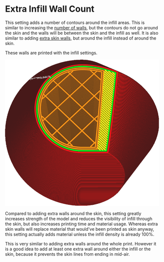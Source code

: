 Extra Infill Wall Count
====
This setting adds a number of contours around the infill areas. This is similar to increasing the [number of walls](../shell/wall_line_count.md), but the contours do not go around the skin and the walls will be between the skin and the infill as well. It is also similar to adding [extra skin walls](../top_bottom/skin_outline_count.md), but around the infill instead of around the skin.

These walls are printed with the infill settings.

<!--screenshot {
"image_path": "infill_wall_line_count.png",
"models": [{"script": "hexasphericon.scad"}],
"camera_position": [0, 40, 136],
"settings": {
    "infill_wall_line_count": 2,
    "skin_outline_count": 0
},
"layer": 546,
"colours": 64
}-->
![Two extra walls around the infill](../images/infill_wall_line_count.png)

Compared to adding extra walls around the skin, this setting greatly increases strength of the model and reduces the visibility of infill through the skin, but also increases printing time and material usage. Whereas extra skin walls will replace material that would've been printed as skin anyway, this setting actually adds material unless the infill density is already 100%.

This is very similar to adding extra walls around the whole print. However it is a good idea to add at least one extra wall around either the infill or the skin, because it prevents the skin lines from ending in mid-air.